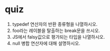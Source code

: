 # quiz

1. typedef 연산자의 반환 종류형을 나열하시오.
2. foo라는 레이블을 탈출하는 break문을 쓰시오.
3. JS에서 falsy값으로 평가되는 타입을 나열하시오.
4. null 병합 연산자에 대해 설명하시오.